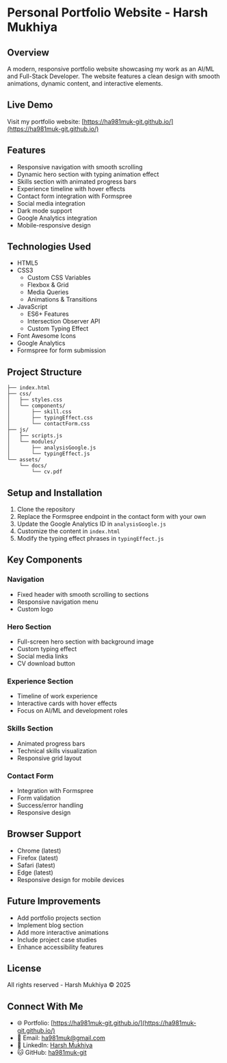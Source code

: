 # Personal Portfolio Website - Harsh Mukhiya

## Overview
A modern, responsive portfolio website showcasing my work as an AI/ML and Full-Stack Developer. The website features a clean design with smooth animations, dynamic content, and interactive elements.

## Live Demo
Visit my portfolio website: [https://ha981muk-git.github.io/](https://ha981muk-git.github.io/)

## Features
- Responsive navigation with smooth scrolling
- Dynamic hero section with typing animation effect
- Skills section with animated progress bars
- Experience timeline with hover effects
- Contact form integration with Formspree
- Social media integration
- Dark mode support
- Google Analytics integration
- Mobile-responsive design

## Technologies Used
- HTML5
- CSS3
  - Custom CSS Variables
  - Flexbox & Grid
  - Media Queries
  - Animations & Transitions
- JavaScript
  - ES6+ Features
  - Intersection Observer API
  - Custom Typing Effect
- Font Awesome Icons
- Google Analytics
- Formspree for form submission

## Project Structure
```
├── index.html
├── css/
│   ├── styles.css
│   └── components/
│       ├── skill.css
│       ├── typingEffect.css
│       └── contactForm.css
├── js/
│   ├── scripts.js
│   └── modules/
│       ├── analysisGoogle.js
│       └── typingEffect.js
└── assets/
    └── docs/
        └── cv.pdf
```

## Setup and Installation
1. Clone the repository
2. Replace the Formspree endpoint in the contact form with your own
3. Update the Google Analytics ID in `analysisGoogle.js`
4. Customize the content in `index.html`
5. Modify the typing effect phrases in `typingEffect.js`

## Key Components

### Navigation
- Fixed header with smooth scrolling to sections
- Responsive navigation menu
- Custom logo

### Hero Section
- Full-screen hero section with background image
- Custom typing effect
- Social media links
- CV download button

### Experience Section
- Timeline of work experience
- Interactive cards with hover effects
- Focus on AI/ML and development roles

### Skills Section
- Animated progress bars
- Technical skills visualization
- Responsive grid layout

### Contact Form
- Integration with Formspree
- Form validation
- Success/error handling
- Responsive design

## Browser Support
- Chrome (latest)
- Firefox (latest)
- Safari (latest)
- Edge (latest)
- Responsive design for mobile devices

## Future Improvements
- Add portfolio projects section
- Implement blog section
- Add more interactive animations
- Include project case studies
- Enhance accessibility features

## License
All rights reserved - Harsh Mukhiya © 2025

## Connect With Me
- 🌐 Portfolio: [https://ha981muk-git.github.io/](https://ha981muk-git.github.io/)
- 📧 Email: ha981muk@gmail.com
- 💼 LinkedIn: [Harsh Mukhiya](https://www.linkedin.com/in/ha981muk)
- 🐱 GitHub: [ha981muk-git](https://github.com/ha981muk-git)